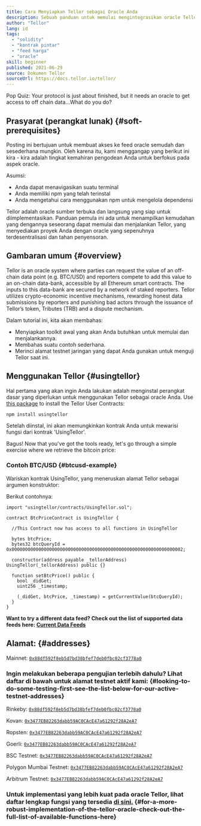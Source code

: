 ```yaml
---
title: Cara Menyiapkan Tellor sebagai Oracle Anda
description: Sebuah panduan untuk memulai mengintegrasikan oracle Tellor ke dalam protokol Anda
author: "Tellor"
lang: id
tags:
  - "solidity"
  - "kontrak pintar"
  - "feed harga"
  - "oracle"
skill: beginner
published: 2021-06-29
source: Dokumen Tellor
sourceUrl: https://docs.tellor.io/tellor/
---
```


Pop Quiz: Your protocol is just about finished, but it needs an oracle to get access to off chain data...What do you do?

## Prasyarat (perangkat lunak) {#soft-prerequisites}

Posting ini bertujuan untuk membuat akses ke feed oracle semudah dan sesederhana mungkin. Oleh karena itu, kami menggangap yang berikut ini kira - kira adalah tingkat kemahiran pengodean Anda untuk berfokus pada aspek oracle.

Asumsi:

- Anda dapat menavigasikan suatu terminal
- Anda memiliki npm yang telah terinstal
- Anda mengetahui cara menggunakan npm untuk mengelola dependensi

Tellor adalah oracle sumber terbuka dan langsung yang siap untuk diimplementasikan. Panduan pemula ini ada untuk menampilkan kemudahan yang dengannya seseorang dapat memulai dan menjalankan Tellor, yang menyediakan proyek Anda dengan oracle yang sepenuhnya terdesentralisasi dan tahan penyensoran.

## Gambaran umum {#overview}

Tellor is an oracle system where parties can request the value of an off-chain data point (e.g. BTC/USD) and reporters compete to add this value to an on-chain data-bank, accessible by all Ethereum smart contracts. The inputs to this data-bank are secured by a network of staked reporters. Tellor utilizes crypto-economic incentive mechanisms, rewarding honest data submissions by reporters and punishing bad actors through the issuance of Tellor’s token, Tributes (TRB) and a dispute mechanism.

Dalam tutorial ini, kita akan membahas:

- Menyiapkan toolkit awal yang akan Anda butuhkan untuk memulai dan menjalankannya.
- Membahas suatu contoh sederhana.
- Merinci alamat testnet jaringan yang dapat Anda gunakan untuk menguji Tellor saat ini.

## Menggunakan Tellor {#usingtellor}

Hal pertama yang akan ingin Anda lakukan adalah menginstal perangkat dasar yang diperlukan untuk menggunakan Tellor sebagai oracle Anda. Use [this package](https://github.com/tellor-io/usingtellor) to install the Tellor User Contracts:

`npm install usingtellor`

Setelah diinstal, ini akan memungkinkan kontrak Anda untuk mewarisi fungsi dari kontrak 'UsingTellor'.

Bagus! Now that you've got the tools ready, let's go through a simple exercise where we retrieve the bitcoin price:

### Contoh BTC/USD {#btcusd-example}

Wariskan kontrak UsingTellor, yang meneruskan alamat Tellor sebagai argumen konstruktor:

Berikut contohnya:

```solidity
import "usingtellor/contracts/UsingTellor.sol";

contract BtcPriceContract is UsingTellor {

  //This Contract now has access to all functions in UsingTellor

  bytes btcPrice;
  bytes32 btcQueryId = 0x0000000000000000000000000000000000000000000000000000000000000002;

  constructor(address payable _tellorAddress) UsingTellor(_tellorAddress) public {}

  function setBtcPrice() public {
    bool _didGet;
    uint256 _timestamp;

    (_didGet, btcPrice, _timestamp) = getCurrentValue(btcQueryId);
  }
}
```

**Want to try a different data feed? Check out the list of supported data feeds here: [Current Data Feeds](https://docs.tellor.io/tellor/integration/data-feed-ids)**

## Alamat: {#addresses}

Mainnet: [`0x88df592f8eb5d7bd38bfef7deb0fbc02cf3778a0`](https://etherscan.io/address/0x88df592f8eb5d7bd38bfef7deb0fbc02cf3778a0#code)

### Ingin melakukan beberapa pengujian terlebih dahulu? Lihat daftar di bawah untuk alamat testnet aktif kami: {#looking-to-do-some-testing-first-see-the-list-below-for-our-active-testnet-addresses}

Rinkeby: [`0x88df592f8eb5d7bd38bfef7deb0fbc02cf3778a0`](https://rinkeby.etherscan.io/address/0x88df592f8eb5d7bd38bfef7deb0fbc02cf3778a0#code)

Kovan: [`0x3477EB82263dabb59AC0CAcE47a61292f28A2eA7`](https://kovan.etherscan.io/address/0x3477EB82263dabb59AC0CAcE47a61292f28A2eA7#code)

Ropsten: [`0x3477EB82263dabb59AC0CAcE47a61292f28A2eA7`](https://ropsten.etherscan.io/address/0x3477EB82263dabb59AC0CAcE47a61292f28A2eA7#code)

Goerli: [`0x3477EB82263dabb59AC0CAcE47a61292f28A2eA7`](https://goerli.etherscan.io/address/0x3477EB82263dabb59AC0CAcE47a61292f28A2eA7#code)

BSC Testnet: [`0x3477EB82263dabb59AC0CAcE47a61292f28A2eA7`](https://testnet.bscscan.com/address/0x3477EB82263dabb59AC0CAcE47a61292f28A2eA7#code)

Polygon Mumbai Testnet: [`0x3477EB82263dabb59AC0CAcE47a61292f28A2eA7`](https://mumbai.polygonscan.com/address/0x3477EB82263dabb59AC0CAcE47a61292f28A2eA7/contracts#code)

Arbitrum Testnet: [`0x3477EB82263dabb59AC0CAcE47a61292f28A2eA7`](https://rinkeby-explorer.arbitrum.io/address/0x3477EB82263dabb59AC0CAcE47a61292f28A2eA7)

### Untuk implementasi yang lebih kuat pada oracle Tellor, lihat daftar lengkap fungsi yang tersedia [di sini.](https://github.com/tellor-io/usingtellor/blob/master/README.md) {#for-a-more-robust-implementation-of-the-tellor-oracle-check-out-the-full-list-of-available-functions-here}
